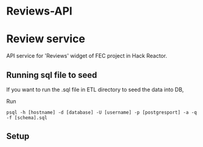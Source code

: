 # Reviews-API

# Review service
API service for 'Reviews' widget of FEC project in Hack Reactor.

## Running sql file to seed
If you want to run the .sql file in ETL directory to seed the data into DB,

Run
```
psql -h [hostname] -d [database] -U [username] -p [postgresport] -a -q -f [schema].sql
```

## Setup
